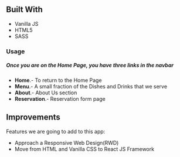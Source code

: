
## Built With 

- Vanilla JS
- HTML5
- SASS

### Usage

##### Once you are on the Home Page, you have three links in the navbar
- **Home**.- To return to the Home Page
- **Menu**.- A small fraction of the Dishes and Drinks that we serve
- **About**.- About Us section
- **Reservation**.- Reservation form page

## Improvements

Features we are going to add to this app:
- Approach a Responsive Web Design(RWD)
- Move from HTML and Vanilla CSS to React JS Framework

